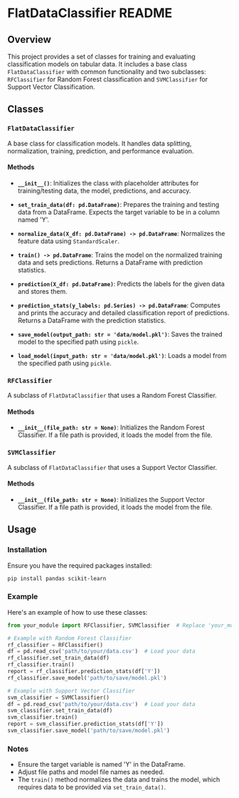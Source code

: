 # FlatDataClassifier README

## Overview

This project provides a set of classes for training and evaluating classification models on tabular data. It includes a base class `FlatDataClassifier` with common functionality and two subclasses: `RFClassifier` for Random Forest classification and `SVMClassifier` for Support Vector Classification.

## Classes

### `FlatDataClassifier`

A base class for classification models. It handles data splitting, normalization, training, prediction, and performance evaluation.

#### Methods

- **`__init__()`**: Initializes the class with placeholder attributes for training/testing data, the model, predictions, and accuracy.

- **`set_train_data(df: pd.DataFrame)`**: Prepares the training and testing data from a DataFrame. Expects the target variable to be in a column named 'Y'.

- **`normalize_data(X_df: pd.DataFrame) -> pd.DataFrame`**: Normalizes the feature data using `StandardScaler`.

- **`train() -> pd.DataFrame`**: Trains the model on the normalized training data and sets predictions. Returns a DataFrame with prediction statistics.

- **`prediction(X_df: pd.DataFrame)`**: Predicts the labels for the given data and stores them.

- **`prediction_stats(y_labels: pd.Series) -> pd.DataFrame`**: Computes and prints the accuracy and detailed classification report of predictions. Returns a DataFrame with the prediction statistics.

- **`save_model(output_path: str = 'data/model.pkl')`**: Saves the trained model to the specified path using `pickle`.

- **`load_model(input_path: str = 'data/model.pkl')`**: Loads a model from the specified path using `pickle`.

### `RFClassifier`

A subclass of `FlatDataClassifier` that uses a Random Forest Classifier.

#### Methods

- **`__init__(file_path: str = None)`**: Initializes the Random Forest Classifier. If a file path is provided, it loads the model from the file.

### `SVMClassifier`

A subclass of `FlatDataClassifier` that uses a Support Vector Classifier.

#### Methods

- **`__init__(file_path: str = None)`**: Initializes the Support Vector Classifier. If a file path is provided, it loads the model from the file.

## Usage

### Installation

Ensure you have the required packages installed:

```sh
pip install pandas scikit-learn
```

### Example

Here's an example of how to use these classes:

```python
from your_module import RFClassifier, SVMClassifier  # Replace 'your_module' with the actual module name

# Example with Random Forest Classifier
rf_classifier = RFClassifier()
df = pd.read_csv('path/to/your/data.csv')  # Load your data
rf_classifier.set_train_data(df)
rf_classifier.train()
report = rf_classifier.prediction_stats(df['Y'])
rf_classifier.save_model('path/to/save/model.pkl')

# Example with Support Vector Classifier
svm_classifier = SVMClassifier()
df = pd.read_csv('path/to/your/data.csv')  # Load your data
svm_classifier.set_train_data(df)
svm_classifier.train()
report = svm_classifier.prediction_stats(df['Y'])
svm_classifier.save_model('path/to/save/model.pkl')
```

### Notes

- Ensure the target variable is named 'Y' in the DataFrame.
- Adjust file paths and model file names as needed.
- The `train()` method normalizes the data and trains the model, which requires data to be provided via `set_train_data()`.